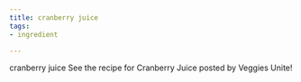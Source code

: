 ```yaml
---
title: cranberry juice
tags:
- ingredient

---
```

cranberry juice See the recipe for Cranberry Juice posted by Veggies Unite!
